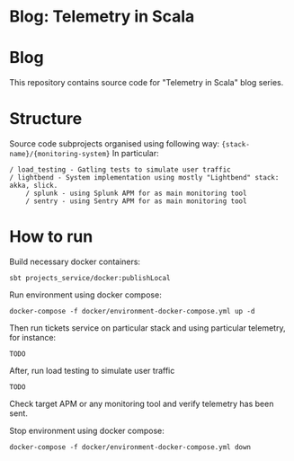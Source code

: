 # Blog: Telemetry in Scala

# Blog
This repository contains source code for "Telemetry in Scala" blog series. 

# Structure
Source code subprojects organised using following way: `{stack-name}/{monitoring-system}`
In particular:
```
/ load_testing - Gatling tests to simulate user traffic
/ lightbend - System implementation using mostly "Lightbend" stack: akka, slick.
    / splunk - using Splunk APM for as main monitoring tool
    / sentry - using Sentry APM for as main monitoring tool
```

# How to run
Build necessary docker containers:
```
sbt projects_service/docker:publishLocal
```

Run environment using docker compose:
```
docker-compose -f docker/environment-docker-compose.yml up -d
```

Then run tickets service on particular stack and using particular telemetry, for instance:
```
TODO
```

After, run load testing to simulate user traffic 
```
TODO
```

Check target APM or any monitoring tool and verify telemetry has been sent. 

Stop environment using docker compose:
```
docker-compose -f docker/environment-docker-compose.yml down
```